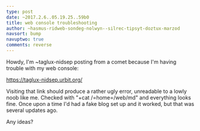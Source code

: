 ```yaml
---
type: post
date: ~2017.2.6..05.19.25..59b0
title: web console troubleshooting
author: ~hasmus-ridweb-sondeg-nolwyn--silrec-tipsyt-doztux-marzod
navsort: bump
navuptwo: true
comments: reverse
---
```


Howdy, I'm ~taglux-nidsep posting from a comet because I'm having trouble with my web console:

https://taglux-nidsep.urbit.org/

Visiting that link should produce a rather ugly error, unreadable to a lowly noob like me.  Checked with "+cat /=home=/web/md" and everything looks fine.  Once upon a time I'd had a fake blog set up and it worked, but that was several updates ago.

Any ideas?